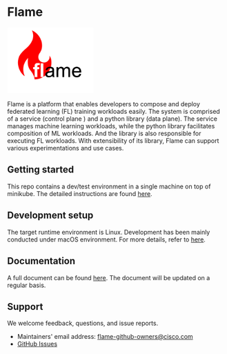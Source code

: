 # Flame

<img src="docs/images/logo.png" alt="flame logo" width="200"/>

Flame is a platform that enables developers to compose and deploy federated learning (FL) training workloads easily.
The system is comprised of a service (control plane ) and a python library (data plane).
The service manages machine learning workloads, while the python library facilitates composition of ML workloads.
And the library is also responsible for executing FL workloads.
With extensibility of its library, Flame can support various experimentations and use cases.

## Getting started
This repo contains a dev/test environment in a single machine on top of minikube.
The detailed instructions are found [here](docs/03-fiab.md).

## Development setup

The target runtime environment is Linux. Development has been mainly conducted under macOS environment.
For more details, refer to [here](docs/02-getting-started.md).

## Documentation

A full document can be found [here](docs/README.md). The document will be updated on a regular basis.

## Support

We welcome feedback, questions, and issue reports.

* Maintainers' email address: <flame-github-owners@cisco.com>
* [GitHub Issues](https://github.com/cisco-open/flame/issues/new/choose)
